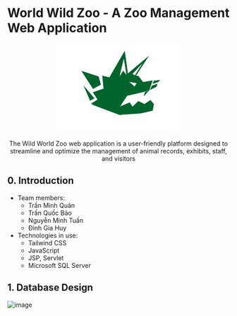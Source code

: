 # World Wild Zoo - A Zoo Management Web Application
<div align="center">
    <img src="https://github.com/micharel09/Zoo-Management/blob/main/web/img/logo2.png" alt="Logo"  height="200" />
    <p>The Wild World Zoo web application is a user-friendly platform designed to streamline and optimize the management of animal records, exhibits, staff, and visitors</p>
</div>

## 0. Introduction

- Team members:
  - Trần Minh Quân
  - Trần Quốc Bảo
  - Nguyễn Minh Tuấn
  - Đinh Gia Huy
- Technologies in use:
  - Tailwind CSS
  - JavaScript
  - JSP, Servlet
  - Microsoft SQL Server
 
 ## 1. Database Design
 ![image](https://github.com/micharel09/Zoo-Management/assets/97839306/c84a1ace-e13e-4092-9226-b325f16ea809)
